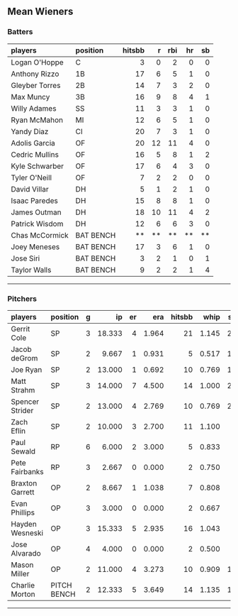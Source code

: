 ## Mean Wieners

### Batters

 
|players        |position  | hitsbb|  r| rbi| hr| sb| 
|:--------------|:---------|------:|--:|---:|--:|--:| 
|Logan O'Hoppe  |C         |      3|  0|   2|  0|  0| 
|Anthony Rizzo  |1B        |     17|  6|   5|  1|  0| 
|Gleyber Torres |2B        |     14|  7|   3|  2|  0| 
|Max Muncy      |3B        |     16|  9|   8|  4|  1| 
|Willy Adames   |SS        |     11|  3|   3|  1|  0| 
|Ryan McMahon   |MI        |     12|  6|   5|  1|  0| 
|Yandy Diaz     |CI        |     20|  7|   3|  1|  0| 
|Adolis Garcia  |OF        |     20| 12|  11|  4|  0| 
|Cedric Mullins |OF        |     16|  5|   8|  1|  2| 
|Kyle Schwarber |OF        |     17|  6|   4|  3|  0| 
|Tyler O'Neill  |OF        |      7|  2|   2|  0|  0| 
|David Villar   |DH        |      5|  1|   2|  1|  0| 
|Isaac Paredes  |DH        |     15|  8|   8|  1|  0| 
|James Outman   |DH        |     18| 10|  11|  4|  2| 
|Patrick Wisdom |DH        |     12|  6|   6|  3|  0| 
|Chas McCormick |BAT BENCH |     **| **|  **| **| **| 
|Joey Meneses   |BAT BENCH |     17|  3|   6|  1|  0| 
|Jose Siri      |BAT BENCH |      3|  2|   1|  0|  1| 
|Taylor Walls   |BAT BENCH |      9|  2|   2|  1|  4| 

* * *

### Pitchers

 
|players         |position    |  g|     ip| er|   era| hitsbb|  whip| so|  w| sv| 
|:---------------|:-----------|--:|------:|--:|-----:|------:|-----:|--:|--:|--:| 
|Gerrit Cole     |SP          |  3| 18.333|  4| 1.964|     21| 1.145| 20|  1|  0| 
|Jacob deGrom    |SP          |  2|  9.667|  1| 0.931|      5| 0.517| 13|  1|  0| 
|Joe Ryan        |SP          |  2| 13.000|  1| 0.692|     10| 0.769| 14|  1|  0| 
|Matt Strahm     |SP          |  3| 14.000|  7| 4.500|     14| 1.000| 21|  1|  0| 
|Spencer Strider |SP          |  2| 13.000|  4| 2.769|     10| 0.769| 21|  2|  0| 
|Zach Eflin      |SP          |  2| 10.000|  3| 2.700|     11| 1.100|  9|  1|  0| 
|Paul Sewald     |RP          |  6|  6.000|  2| 3.000|      5| 0.833|  8|  1|  4| 
|Pete Fairbanks  |RP          |  3|  2.667|  0| 0.000|      2| 0.750|  3|  0|  1| 
|Braxton Garrett |OP          |  2|  8.667|  1| 1.038|      7| 0.808|  6|  1|  0| 
|Evan Phillips   |OP          |  3|  3.000|  0| 0.000|      2| 0.667|  4|  0|  1| 
|Hayden Wesneski |OP          |  3| 15.333|  5| 2.935|     16| 1.043|  6|  1|  0| 
|Jose Alvarado   |OP          |  4|  4.000|  0| 0.000|      2| 0.500|  6|  0|  3| 
|Mason Miller    |OP          |  2| 11.000|  4| 3.273|     10| 0.909| 12|  0|  0| 
|Charlie Morton  |PITCH BENCH |  2| 12.333|  5| 3.649|     14| 1.135| 15|  1|  0| 


* * *


